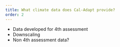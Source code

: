 ```yaml
---
title: What climate data does Cal-Adapt provide?
order: 2
---
```



- Data developed for 4th assessment
- Downscaling
- Non 4th assessment data?

